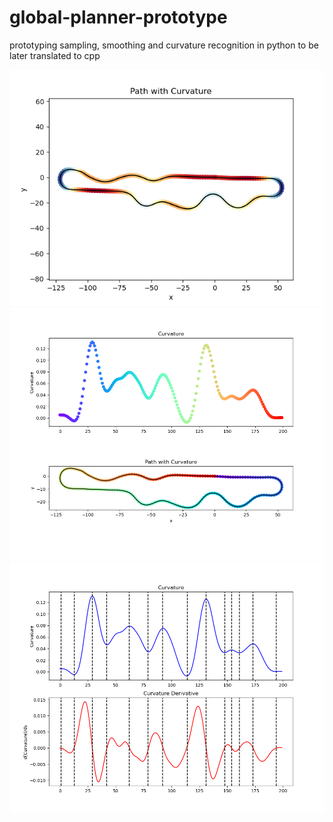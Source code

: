 # global-planner-prototype
prototyping sampling, smoothing and curvature recognition in python to be later translated to cpp

![Image 1](media/track_with_curvatures_single.png)
![Image 2](media/track_with_curvatures_double.png)
![Image 3](media/curvatures_derivates.png)
